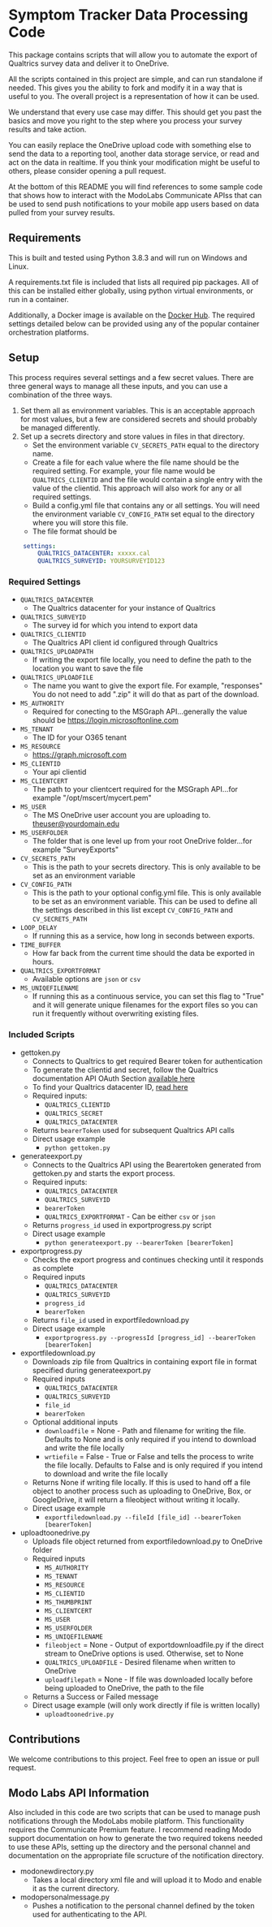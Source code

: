 Symptom Tracker Data Processing Code  
====================================

This package contains scripts that will allow you to automate the export
of Qualtrics survey data and deliver it to OneDrive.

All the scripts contained in this project are simple, and can run standalone
if needed. This gives you the ability to fork and modify it in a way that is useful
to you. The overall project is a representation of how it can be used.

We understand that every use case may differ. This should get you past the
basics and move you right to the step where you process your survey results
and take action.

You can easily replace the OneDrive upload code with something else
to send the data to a reporting tool, another data storage service,
or read and act on the data in realtime. If you think your modification
might be useful to others, please consider opening a pull request.

At the bottom of this README you will find references to some sample code
that shows how to interact with the ModoLabs Communicate APIss that can be
used to send push notifications to your mobile app users based on data
pulled from your survey results.


## Requirements

This is built and tested using Python 3.8.3 and will run on Windows and Linux.

A requirements.txt file is included that lists all required pip packages. All of
this can be installed either globally, using python virtual environments, or run
in a container.

Additionally, a Docker image is available on the [Docker Hub](https://hub.docker.com/repository/docker/wmit/continuous-qualtrics-exporter).
The required settings detailed below can be provided using any of the popular container
orchestration platforms. 

## Setup

This process requires several settings and a few secret values. There are three
general ways to manage all these inputs, and you can use a combination of the
three ways.

1. Set them all as environment variables. This is an acceptable approach for
   most values, but a few are considered secrets and should probably be managed
   differently. 
2. Set up a secrets directory and store values in files in that directory.
    * Set the environment variable `CV_SECRETS_PATH` equal to the directory name.
    * Create a file for each value where the file name should be the required setting. For example, your file name would be `QUALTRICS_CLIENTID` and the file would contain a single entry with the value of the clientid. This approach will also work for any or all required settings. 
    * Build a config.yml file that contains any or all settings. You will need the environment variable `CV_CONFIG_PATH` set equal to the directory where you will store this file. 
    * The file format should be 
```yaml
    settings:  
        QUALTRICS_DATACENTER: xxxxx.cal
        QUALTRICS_SURVEYID: YOURSURVEYID123
```
### Required Settings

* `QUALTRICS_DATACENTER`
    * The Qualtrics datacenter for your instance of Qualtrics  
* `QUALTRICS_SURVEYID`
    * The survey id for which you intend to export data
* `QUALTRICS_CLIENTID`
    * The Qualtrics API client id configured through Qualtrics
* `QUALTRICS_UPLOADPATH`
    * If writing the export file locally, you need to define the path to the location you want to save the file
* `QUALTRICS_UPLOADFILE`
    * The name you want to give the export file. For example, "responses" You do not need to add ".zip" it will do that as part of the download. 
* `MS_AUTHORITY`
    * Required for conecting to the MSGraph API...generally the value should be https://login.microsoftonline.com
* `MS_TENANT`
    * The ID for your O365 tenant
* `MS_RESOURCE`
    * https://graph.microsoft.com
* `MS_CLIENTID`
    * Your api clientid
* `MS_CLIENTCERT`
    * The path to your clientcert required for the MSGraph API...for example "/opt/mscert/mycert.pem"
* `MS_USER`
    * The MS OneDrive user account you are uploading to. theuser@yourdomain.edu
* `MS_USERFOLDER`
    * The folder that is one level up from your root OneDrive folder...for example "SurveyExports"
* `CV_SECRETS_PATH`
    * This is the path to your secrets directory. This is only available to be set as an environment variable
* `CV_CONFIG_PATH`
    * This is the path to your optional config.yml file. This is only available to be set as an environment variable. This can be used to define all the settings described in this list except `CV_CONFIG_PATH` and `CV_SECRETS_PATH`
* `LOOP_DELAY`
    * If running this as a service, how long in seconds between exports. 
* `TIME_BUFFER`
    * How far back from the current time should the data be exported in hours. 
* `QUALTRICS_EXPORTFORMAT`
    * Available options are `json` or `csv`
* `MS_UNIQEFILENAME`
    * If running this as a continuous service, you can set this flag to "True" and it will generate unique filenames for the export files so you can run it frequently without overwriting existing files. 

### Included Scripts

- gettoken.py
    * Connects to Qualtrics to get required Bearer token for authentication
    * To generate the clientid and secret, follow the Qualtrics documentation API OAuth Section [available here](https://www.qualtrics.com/support/integrations/api-integration/overview/)
    * To find your Qualtrics datacenter ID, [read here](https://www.qualtrics.com/support/integrations/api-integration/finding-qualtrics-ids/)
    * Required inputs:
        * `QUALTRICS_CLIENTID`
        * `QUALTRICS_SECRET`
        * `QUALTRICS_DATACENTER`
    * Returns `bearerToken` used for subsequent Qualtrics API calls
    * Direct usage example
        * `python gettoken.py`
- generateexport.py
    * Connects to the Qualtrics API using the Bearertoken generated from gettoken.py and starts the export process.
    * Required inputs:
        * `QUALTRICS_DATACENTER`
        * `QUALTRICS_SURVEYID`
        * `bearerToken`
        * `QUALTRICS_EXPORTFORMAT` - Can be either `csv` or `json`
    * Returns `progress_id` used in exportprogress.py script
    * Direct usage example
        * `python generateexport.py --bearerToken [bearerToken]`
- exportprogress.py
    * Checks the export progress and continues checking until it responds as complete
    * Required inputs
        * `QUALTRICS_DATACENTER`
        * `QUALTRICS_SURVEYID`
        * `progress_id`
        * `bearerToken`
    * Returns `file_id` used in exportfiledownload.py
    * Direct usage example
        * `exportprogress.py --progressId [progress_id] --bearerToken [bearerToken]`
- exportfiledownload.py
    * Downloads zip file from Qualtrics in containing export file in format specified during generateexport.py
    * Required inputs
        * `QUALTRICS_DATACENTER`
        * `QUALTRICS_SURVEYID`
        * `file_id`
        * `bearerToken`
    * Optional additional inputs
        * `downloadfile` = None - Path and filename for writing the file. Defaults to None and is only required if you intend to download and write the file locally
        * `wrtiefile` = False - True or False and tells the process to write the file locally. Defaults to False and is only required if you intend to download and write the file locally
    * Returns None if writing file locally. If this is used to hand off a file object to another process such as uploading to OneDrive, Box, or GoogleDrive, it will return a fileobject without writing it locally. 
    * Direct usage example
        * `exportfiledownload.py --fileId [file_id] --bearerToken [bearerToken]`
- uploadtoonedrive.py
    * Uploads file object returned from exportfiledownload.py to OneDrive folder
    * Required inputs
        * `MS_AUTHORITY`
        * `MS_TENANT`
        * `MS_RESOURCE`
        * `MS_CLIENTID`
        * `MS_THUMBPRINT`
        * `MS_CLIENTCERT`
        * `MS_USER`
        * `MS_USERFOLDER`
        * `MS_UNIQEFILENAME`
        * `fileobject` = None - Output of exportdownloadfile.py if the direct stream to OneDrive options is used. Otherwise, set to None
        * `QUALTRICS_UPLOADFILE` - Desired filename when written to OneDrive
        * `uploadfilepath` = None - If file was downloaded locally before being uploaded to OneDrive, the path to the file
    * Returns a Success or Failed message
    * Direct usage example (will only work directly if file is written locally)
        * `uploadtoonedrive.py`

## Contributions

We welcome contributions to this project. Feel free to open an issue or pull request.

## Modo Labs API Information

Also included in this code are two scripts that can be used to manage push notifications
through the ModoLabs mobile platform. This functionality requires the Communicate Premium
feature. I recommend reading Modo support documentation on how to generate the two required
tokens needed to use these APIs, setting up the directory and the personal channel and
documentation on the appropriate file scructure of the notification directory. 

* modonewdirectory.py
    * Takes a local directory xml file and will upload it to Modo and enable it as the current directory. 
* modopersonalmessage.py
    * Pushes a notification to the personal channel defined by the token used for authenticating to the API. 
